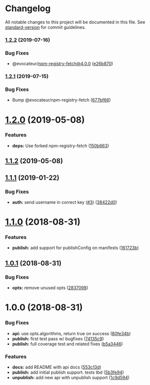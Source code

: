 # Changelog

All notable changes to this project will be documented in this file. See [standard-version](https://github.com/conventional-changelog/standard-version) for commit guidelines.

### [1.2.2](https://github.com/evocateur/libnpmpublish/compare/v1.2.1...v1.2.2) (2019-07-16)


### Bug Fixes

* @evocateur/npm-registry-fetch@4.0.0 ([e26b870](https://github.com/evocateur/libnpmpublish/commit/e26b870))



### [1.2.1](https://github.com/evocateur/libnpmpublish/compare/v1.2.0...v1.2.1) (2019-07-15)


### Bug Fixes

* Bump @evocateur/npm-registry-fetch ([677bf66](https://github.com/evocateur/libnpmpublish/commit/677bf66))



<a name="1.2.0"></a>
# [1.2.0](https://github.com/evocateur/libnpmpublish/compare/v1.1.2...v1.2.0) (2019-05-08)


### Features

* **deps:** Use forked npm-registry-fetch ([150b663](https://github.com/evocateur/libnpmpublish/commit/150b663))



<a name="1.1.2"></a>
## [1.1.2](https://github.com/evocateur/libnpmpublish/compare/v1.1.1...v1.1.2) (2019-05-08)



<a name="1.1.1"></a>
## [1.1.1](https://github.com/npm/libnpmpublish/compare/v1.1.0...v1.1.1) (2019-01-22)


### Bug Fixes

* **auth:** send username in correct key ([#3](https://github.com/npm/libnpmpublish/issues/3)) ([38422d0](https://github.com/npm/libnpmpublish/commit/38422d0))



<a name="1.1.0"></a>
# [1.1.0](https://github.com/npm/libnpmpublish/compare/v1.0.1...v1.1.0) (2018-08-31)


### Features

* **publish:** add support for publishConfig on manifests ([161723b](https://github.com/npm/libnpmpublish/commit/161723b))



<a name="1.0.1"></a>
## [1.0.1](https://github.com/npm/libnpmpublish/compare/v1.0.0...v1.0.1) (2018-08-31)


### Bug Fixes

* **opts:** remove unused opts ([2837098](https://github.com/npm/libnpmpublish/commit/2837098))



<a name="1.0.0"></a>
# 1.0.0 (2018-08-31)


### Bug Fixes

* **api:** use opts.algorithms, return true on success ([80fe34b](https://github.com/npm/libnpmpublish/commit/80fe34b))
* **publish:** first test pass w/ bugfixes ([74135c9](https://github.com/npm/libnpmpublish/commit/74135c9))
* **publish:** full coverage test and related fixes ([b5a3446](https://github.com/npm/libnpmpublish/commit/b5a3446))


### Features

* **docs:** add README with api docs ([553c13d](https://github.com/npm/libnpmpublish/commit/553c13d))
* **publish:** add initial publish support. tests tbd ([5b3fe94](https://github.com/npm/libnpmpublish/commit/5b3fe94))
* **unpublish:** add new api with unpublish support ([1c9d594](https://github.com/npm/libnpmpublish/commit/1c9d594))
